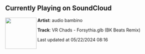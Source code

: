 ## Currently Playing on SoundCloud

[<img align="left" width="100" src="https://i1.sndcdn.com/artworks-zdOtfvufs5pINgKy-Scew0w-t500x500.jpg">](https://soundcloud.com/audiobambino/forsythia-glb-bk-beats-remix-2)

**Artist**: audio bambino 

**Track**: VR Chads - Forsythia.glb (BK Beats Remix)

Last updated at 05/22/2024 08:16
